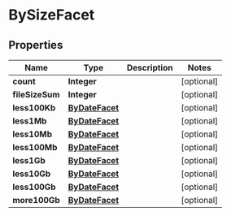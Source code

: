 

# BySizeFacet

## Properties

Name | Type | Description | Notes
------------ | ------------- | ------------- | -------------
**count** | **Integer** |  |  [optional]
**fileSizeSum** | **Integer** |  |  [optional]
**less100Kb** | [**ByDateFacet**](ByDateFacet.md) |  |  [optional]
**less1Mb** | [**ByDateFacet**](ByDateFacet.md) |  |  [optional]
**less10Mb** | [**ByDateFacet**](ByDateFacet.md) |  |  [optional]
**less100Mb** | [**ByDateFacet**](ByDateFacet.md) |  |  [optional]
**less1Gb** | [**ByDateFacet**](ByDateFacet.md) |  |  [optional]
**less10Gb** | [**ByDateFacet**](ByDateFacet.md) |  |  [optional]
**less100Gb** | [**ByDateFacet**](ByDateFacet.md) |  |  [optional]
**more100Gb** | [**ByDateFacet**](ByDateFacet.md) |  |  [optional]



